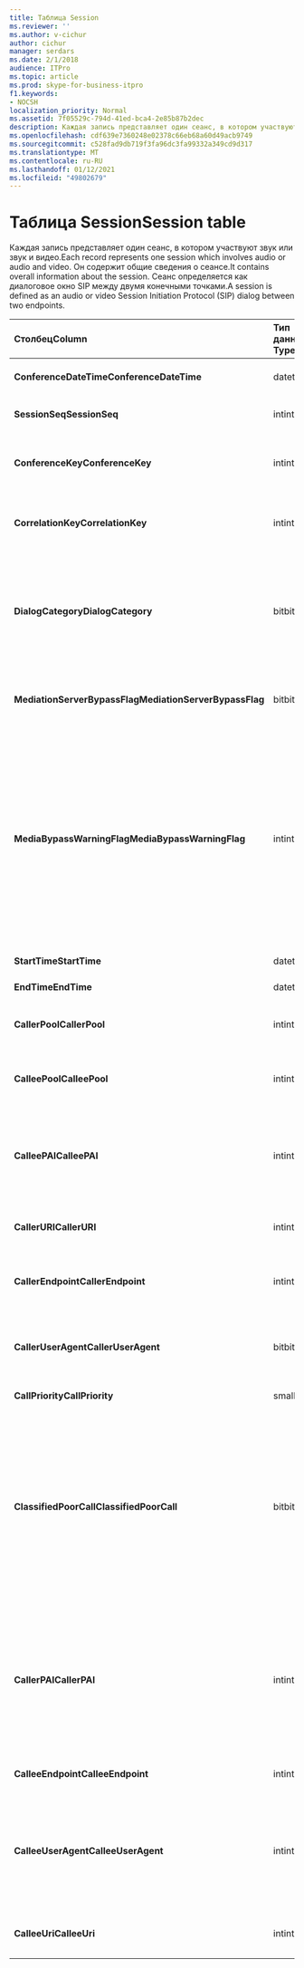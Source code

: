 ```yaml
---
title: Таблица Session
ms.reviewer: ''
ms.author: v-cichur
author: cichur
manager: serdars
ms.date: 2/1/2018
audience: ITPro
ms.topic: article
ms.prod: skype-for-business-itpro
f1.keywords:
- NOCSH
localization_priority: Normal
ms.assetid: 7f05529c-794d-41ed-bca4-2e85b87b2dec
description: Каждая запись представляет один сеанс, в котором участвуют звук или звук и видео. Он содержит общие сведения о сеансе. Сеанс определяется как диалоговое окно SIP между двумя конечными точками.
ms.openlocfilehash: cdf639e7360248e02378c66eb68a60d49acb9749
ms.sourcegitcommit: c528fad9db719f3fa96dc3fa99332a349cd9d317
ms.translationtype: MT
ms.contentlocale: ru-RU
ms.lasthandoff: 01/12/2021
ms.locfileid: "49802679"
---
```

# <a name="session-table"></a><span data-ttu-id="a557c-105">Таблица Session</span><span class="sxs-lookup"><span data-stu-id="a557c-105">Session table</span></span>
 
<span data-ttu-id="a557c-106">Каждая запись представляет один сеанс, в котором участвуют звук или звук и видео.</span><span class="sxs-lookup"><span data-stu-id="a557c-106">Each record represents one session which involves audio or audio and video.</span></span> <span data-ttu-id="a557c-107">Он содержит общие сведения о сеансе.</span><span class="sxs-lookup"><span data-stu-id="a557c-107">It contains overall information about the session.</span></span> <span data-ttu-id="a557c-108">Сеанс определяется как диалоговое окно SIP между двумя конечными точками.</span><span class="sxs-lookup"><span data-stu-id="a557c-108">A session is defined as an audio or video Session Initiation Protocol (SIP) dialog between two endpoints.</span></span>
  
|<span data-ttu-id="a557c-109">**Столбец**</span><span class="sxs-lookup"><span data-stu-id="a557c-109">**Column**</span></span>|<span data-ttu-id="a557c-110">**Тип данных**</span><span class="sxs-lookup"><span data-stu-id="a557c-110">**Data Type**</span></span>|<span data-ttu-id="a557c-111">**Ключ/индекс**</span><span class="sxs-lookup"><span data-stu-id="a557c-111">**Key/Index**</span></span>|<span data-ttu-id="a557c-112">**Details**</span><span class="sxs-lookup"><span data-stu-id="a557c-112">**Details**</span></span>|
|:-----|:-----|:-----|:-----|
|<span data-ttu-id="a557c-113">**ConferenceDateTime**</span><span class="sxs-lookup"><span data-stu-id="a557c-113">**ConferenceDateTime**</span></span> <br/> |<span data-ttu-id="a557c-114">datetime</span><span class="sxs-lookup"><span data-stu-id="a557c-114">datetime</span></span>  <br/> |<span data-ttu-id="a557c-115">Primary</span><span class="sxs-lookup"><span data-stu-id="a557c-115">Primary</span></span>  <br/> |<span data-ttu-id="a557c-116">Ссылка из [таблицы Dialog](dialog.md).</span><span class="sxs-lookup"><span data-stu-id="a557c-116">Referenced from the [Dialog table](dialog.md).</span></span>  <br/> |
|<span data-ttu-id="a557c-117">**SessionSeq**</span><span class="sxs-lookup"><span data-stu-id="a557c-117">**SessionSeq**</span></span> <br/> |<span data-ttu-id="a557c-118">int</span><span class="sxs-lookup"><span data-stu-id="a557c-118">int</span></span>  <br/> |<span data-ttu-id="a557c-119">Primary</span><span class="sxs-lookup"><span data-stu-id="a557c-119">Primary</span></span>  <br/> |<span data-ttu-id="a557c-120">Ссылка из [таблицы Dialog](dialog.md).</span><span class="sxs-lookup"><span data-stu-id="a557c-120">Referenced from the [Dialog table](dialog.md).</span></span>  <br/> |
|<span data-ttu-id="a557c-121">**ConferenceKey**</span><span class="sxs-lookup"><span data-stu-id="a557c-121">**ConferenceKey**</span></span> <br/> |<span data-ttu-id="a557c-122">int</span><span class="sxs-lookup"><span data-stu-id="a557c-122">int</span></span>  <br/> |<span data-ttu-id="a557c-123">Внешняя</span><span class="sxs-lookup"><span data-stu-id="a557c-123">Foreign</span></span>  <br/> |<span data-ttu-id="a557c-124">Ключ конференции.</span><span class="sxs-lookup"><span data-stu-id="a557c-124">Conference key.</span></span> <span data-ttu-id="a557c-125">Ссылка из [таблицы Conference](conference.md).</span><span class="sxs-lookup"><span data-stu-id="a557c-125">Referenced from the [Conference table](conference.md).</span></span>  <br/> |
|<span data-ttu-id="a557c-126">**CorrelationKey**</span><span class="sxs-lookup"><span data-stu-id="a557c-126">**CorrelationKey**</span></span> <br/> |<span data-ttu-id="a557c-127">int</span><span class="sxs-lookup"><span data-stu-id="a557c-127">int</span></span>  <br/> |<span data-ttu-id="a557c-128">Внешняя</span><span class="sxs-lookup"><span data-stu-id="a557c-128">Foreign</span></span>  <br/> |<span data-ttu-id="a557c-129">Ключ корреляции.</span><span class="sxs-lookup"><span data-stu-id="a557c-129">Correlation key.</span></span> <span data-ttu-id="a557c-130">Ссылка из [таблицы SessionCorrelation.](sessioncorrelation.md)</span><span class="sxs-lookup"><span data-stu-id="a557c-130">Referenced from the [SessionCorrelation table](sessioncorrelation.md).</span></span>  <br/> |
|<span data-ttu-id="a557c-131">**DialogCategory**</span><span class="sxs-lookup"><span data-stu-id="a557c-131">**DialogCategory**</span></span> <br/> |<span data-ttu-id="a557c-132">bit</span><span class="sxs-lookup"><span data-stu-id="a557c-132">bit</span></span>  <br/> | <br/> |<span data-ttu-id="a557c-133">Категория диалоговых окной; 0 — это этап между Сервером-посредником и Skype для бизнеса Server; 1 — это сервер-посредник для шлюза STN.</span><span class="sxs-lookup"><span data-stu-id="a557c-133">Dialog category; 0 is Skype for Business Server to Mediation Server leg; 1 is Mediation Server to PSTN gateway leg.</span></span>  <br/> |
|<span data-ttu-id="a557c-134">**MediationServerBypassFlag**</span><span class="sxs-lookup"><span data-stu-id="a557c-134">**MediationServerBypassFlag**</span></span> <br/> |<span data-ttu-id="a557c-135">bit</span><span class="sxs-lookup"><span data-stu-id="a557c-135">bit</span></span>  <br/> ||<span data-ttu-id="a557c-136">Флаг, указывающий, выполнял ли вызов обход сервера-посредника.</span><span class="sxs-lookup"><span data-stu-id="a557c-136">Flag indicating if the call was bypassed or not.</span></span>  <br/> |
|<span data-ttu-id="a557c-137">**MediaBypassWarningFlag**</span><span class="sxs-lookup"><span data-stu-id="a557c-137">**MediaBypassWarningFlag**</span></span> <br/> |<span data-ttu-id="a557c-138">int</span><span class="sxs-lookup"><span data-stu-id="a557c-138">int</span></span>  <br/> ||<span data-ttu-id="a557c-139">Если это поле присутствует, оно указывает, почему вызов не может быть обойден, даже если идентификаторы обхода совпадают.</span><span class="sxs-lookup"><span data-stu-id="a557c-139">This field, if present, indicates why a call was not bypassed even if the bypass IDs matched.</span></span> <span data-ttu-id="a557c-140">Для Skype для бизнеса Server определено только одно значение.</span><span class="sxs-lookup"><span data-stu-id="a557c-140">For Skype for Business Server, only one value is defined.</span></span>  <br/> <span data-ttu-id="a557c-141">0x0001 — неизвестный ид обхода для сетевого адаптера по умолчанию.</span><span class="sxs-lookup"><span data-stu-id="a557c-141">0x0001 - Unknown bypass ID for Default network adapter.</span></span>  <br/> |
|<span data-ttu-id="a557c-142">**StartTime**</span><span class="sxs-lookup"><span data-stu-id="a557c-142">**StartTime**</span></span> <br/> |<span data-ttu-id="a557c-143">datetime</span><span class="sxs-lookup"><span data-stu-id="a557c-143">datetime</span></span>  <br/> | <br/> |<span data-ttu-id="a557c-144">Время начала вызова.</span><span class="sxs-lookup"><span data-stu-id="a557c-144">Call start time.</span></span>  <br/> |
|<span data-ttu-id="a557c-145">**EndTime**</span><span class="sxs-lookup"><span data-stu-id="a557c-145">**EndTime**</span></span> <br/> |<span data-ttu-id="a557c-146">datetime</span><span class="sxs-lookup"><span data-stu-id="a557c-146">datetime</span></span>  <br/> | <br/> |<span data-ttu-id="a557c-147">Время окончания вызова.</span><span class="sxs-lookup"><span data-stu-id="a557c-147">Call end time.</span></span>  <br/> |
|<span data-ttu-id="a557c-148">**CallerPool**</span><span class="sxs-lookup"><span data-stu-id="a557c-148">**CallerPool**</span></span> <br/> |<span data-ttu-id="a557c-149">int</span><span class="sxs-lookup"><span data-stu-id="a557c-149">int</span></span>  <br/> |<span data-ttu-id="a557c-150">Внешняя</span><span class="sxs-lookup"><span data-stu-id="a557c-150">Foreign</span></span>  <br/> |<span data-ttu-id="a557c-151">Пул вызываемого.</span><span class="sxs-lookup"><span data-stu-id="a557c-151">The pool of the caller.</span></span> <span data-ttu-id="a557c-152">Ссылка из [таблицы Pool.](pool.md)</span><span class="sxs-lookup"><span data-stu-id="a557c-152">Referenced from the [Pool table](pool.md).</span></span>  <br/> |
|<span data-ttu-id="a557c-153">**CalleePool**</span><span class="sxs-lookup"><span data-stu-id="a557c-153">**CalleePool**</span></span> <br/> |<span data-ttu-id="a557c-154">int</span><span class="sxs-lookup"><span data-stu-id="a557c-154">int</span></span>  <br/> |<span data-ttu-id="a557c-155">Внешняя</span><span class="sxs-lookup"><span data-stu-id="a557c-155">Foreign</span></span>  <br/> |<span data-ttu-id="a557c-156">Пул приемник вызовов.</span><span class="sxs-lookup"><span data-stu-id="a557c-156">The pool of the call receiver.</span></span> <span data-ttu-id="a557c-157">Ссылка из [таблицы Pool.](pool.md)</span><span class="sxs-lookup"><span data-stu-id="a557c-157">Referenced from the [Pool table](pool.md).</span></span>  <br/> |
|<span data-ttu-id="a557c-158">**CalleePAI**</span><span class="sxs-lookup"><span data-stu-id="a557c-158">**CalleePAI**</span></span> <br/> |<span data-ttu-id="a557c-159">int</span><span class="sxs-lookup"><span data-stu-id="a557c-159">int</span></span>  <br/> |<span data-ttu-id="a557c-160">Внешняя</span><span class="sxs-lookup"><span data-stu-id="a557c-160">Foreign</span></span>  <br/> |<span data-ttu-id="a557c-161">URI SIP в удостоверении P-asserted SIP (PAI) конечной точки получения.</span><span class="sxs-lookup"><span data-stu-id="a557c-161">SIP URI in the SIP p-asserted identity (PAI) of the receiving endpoint.</span></span> <span data-ttu-id="a557c-162">Ссылка из таблицы [User](user-0.md).</span><span class="sxs-lookup"><span data-stu-id="a557c-162">Referenced from the [User table](user-0.md).</span></span>  <br/> |
|<span data-ttu-id="a557c-163">**CallerURI**</span><span class="sxs-lookup"><span data-stu-id="a557c-163">**CallerURI**</span></span> <br/> |<span data-ttu-id="a557c-164">int</span><span class="sxs-lookup"><span data-stu-id="a557c-164">int</span></span>  <br/> |<span data-ttu-id="a557c-165">Внешняя</span><span class="sxs-lookup"><span data-stu-id="a557c-165">Foreign</span></span>  <br/> |<span data-ttu-id="a557c-166">URI вызываемой.</span><span class="sxs-lookup"><span data-stu-id="a557c-166">Caller's URI.</span></span> <span data-ttu-id="a557c-167">Ссылка из таблицы [User](user-0.md).</span><span class="sxs-lookup"><span data-stu-id="a557c-167">Referenced from the [User table](user-0.md).</span></span>  <br/> |
|<span data-ttu-id="a557c-168">**CallerEndpoint**</span><span class="sxs-lookup"><span data-stu-id="a557c-168">**CallerEndpoint**</span></span> <br/> |<span data-ttu-id="a557c-169">int</span><span class="sxs-lookup"><span data-stu-id="a557c-169">int</span></span>  <br/> |<span data-ttu-id="a557c-170">Внешняя</span><span class="sxs-lookup"><span data-stu-id="a557c-170">Foreign</span></span>  <br/> |<span data-ttu-id="a557c-171">Конечная точка вызываемой точки.</span><span class="sxs-lookup"><span data-stu-id="a557c-171">Caller's endpoint.</span></span> <span data-ttu-id="a557c-172">Ссылка из [таблицы Endpoint.](endpoint.md)</span><span class="sxs-lookup"><span data-stu-id="a557c-172">Referenced from the [Endpoint table](endpoint.md).</span></span>  <br/> |
|<span data-ttu-id="a557c-173">**CallerUserAgent**</span><span class="sxs-lookup"><span data-stu-id="a557c-173">**CallerUserAgent**</span></span> <br/> |<span data-ttu-id="a557c-174">bit</span><span class="sxs-lookup"><span data-stu-id="a557c-174">bit</span></span>  <br/> |<span data-ttu-id="a557c-175">Внешняя</span><span class="sxs-lookup"><span data-stu-id="a557c-175">Foreign</span></span>  <br/> |<span data-ttu-id="a557c-176">Агент пользователя вызываемой точки.</span><span class="sxs-lookup"><span data-stu-id="a557c-176">Caller's user agent.</span></span> <span data-ttu-id="a557c-177">Ссылка из [таблицы UserAgent.](useragent.md)</span><span class="sxs-lookup"><span data-stu-id="a557c-177">Referenced from the [UserAgent table](useragent.md).</span></span>  <br/> |
|<span data-ttu-id="a557c-178">**CallPriority**</span><span class="sxs-lookup"><span data-stu-id="a557c-178">**CallPriority**</span></span> <br/> |<span data-ttu-id="a557c-179">smallint</span><span class="sxs-lookup"><span data-stu-id="a557c-179">smallint</span></span>  <br/> ||<span data-ttu-id="a557c-180">Приоритет этого вызова.</span><span class="sxs-lookup"><span data-stu-id="a557c-180">The priority of this call.</span></span>  <br/> |
|<span data-ttu-id="a557c-181">**ClassifiedPoorCall**</span><span class="sxs-lookup"><span data-stu-id="a557c-181">**ClassifiedPoorCall**</span></span> <br/> |<span data-ttu-id="a557c-182">bit</span><span class="sxs-lookup"><span data-stu-id="a557c-182">bit</span></span>  <br/> ||<span data-ttu-id="a557c-183">Этот столбец является неподготовленным и не используется в Skype для бизнеса Server.</span><span class="sxs-lookup"><span data-stu-id="a557c-183">This column has been deprecated and is not used in Skype for Business Server.</span></span> <span data-ttu-id="a557c-184">Вместо этого эти сведения сообщаются на основе строк для разных мультимедиа.</span><span class="sxs-lookup"><span data-stu-id="a557c-184">Instead, this information is reported on a per-media line bases.</span></span> <span data-ttu-id="a557c-185">Дополнительные сведения можно найти в таблице [MediaLine.](medialine-0.md)</span><span class="sxs-lookup"><span data-stu-id="a557c-185">Refer to the [MediaLine table](medialine-0.md) for more information.</span></span> <br/> |
|<span data-ttu-id="a557c-186">**CallerPAI**</span><span class="sxs-lookup"><span data-stu-id="a557c-186">**CallerPAI**</span></span> <br/> |<span data-ttu-id="a557c-187">int</span><span class="sxs-lookup"><span data-stu-id="a557c-187">int</span></span>  <br/> |<span data-ttu-id="a557c-188">Внешняя</span><span class="sxs-lookup"><span data-stu-id="a557c-188">Foreign</span></span>  <br/> |<span data-ttu-id="a557c-189">P-Asserted-Identity пользователя, выместившего вызов.</span><span class="sxs-lookup"><span data-stu-id="a557c-189">P-Asserted-Identity of the user who placed the call.</span></span> <span data-ttu-id="a557c-190">P-Asserted-Identity (PAI) используется для передачи действительного удостоверения пользователя, который разместил вызов.</span><span class="sxs-lookup"><span data-stu-id="a557c-190">The P-Asserted-Identity (PAI) is used to convey the true identity of the user who placed the call.</span></span>  <br/> |
|<span data-ttu-id="a557c-191">**CalleeEndpoint**</span><span class="sxs-lookup"><span data-stu-id="a557c-191">**CalleeEndpoint**</span></span> <br/> |<span data-ttu-id="a557c-192">int</span><span class="sxs-lookup"><span data-stu-id="a557c-192">int</span></span>  <br/> |<span data-ttu-id="a557c-193">Внешняя</span><span class="sxs-lookup"><span data-stu-id="a557c-193">Foreign</span></span>  <br/> |<span data-ttu-id="a557c-194">Конечная точка, которая получила вызов.</span><span class="sxs-lookup"><span data-stu-id="a557c-194">Endpoint that received the call.</span></span>  <br/> |
|<span data-ttu-id="a557c-195">**CalleeUserAgent**</span><span class="sxs-lookup"><span data-stu-id="a557c-195">**CalleeUserAgent**</span></span> <br/> |<span data-ttu-id="a557c-196">int</span><span class="sxs-lookup"><span data-stu-id="a557c-196">int</span></span>  <br/> |<span data-ttu-id="a557c-197">Внешняя</span><span class="sxs-lookup"><span data-stu-id="a557c-197">Foreign</span></span>  <br/> |<span data-ttu-id="a557c-198">Агент пользователя, использованный пользователем, который принял вызов.</span><span class="sxs-lookup"><span data-stu-id="a557c-198">User agent employed by the user who received the call.</span></span> <span data-ttu-id="a557c-199">Агенты пользователя представляют клиентские конечные точки.</span><span class="sxs-lookup"><span data-stu-id="a557c-199">User agents represent the client endpoint device.</span></span>  <br/> |
|<span data-ttu-id="a557c-200">**CalleeUri**</span><span class="sxs-lookup"><span data-stu-id="a557c-200">**CalleeUri**</span></span> <br/> |<span data-ttu-id="a557c-201">int</span><span class="sxs-lookup"><span data-stu-id="a557c-201">int</span></span>  <br/> |<span data-ttu-id="a557c-202">Внешняя</span><span class="sxs-lookup"><span data-stu-id="a557c-202">Foreign</span></span>  <br/> |<span data-ttu-id="a557c-203">URI SIP пользователя, который принял вызов.</span><span class="sxs-lookup"><span data-stu-id="a557c-203">SIP URI of the user who received the call.</span></span>  <br/> |
   


